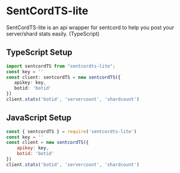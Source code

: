 # SentCordTS-lite
 SentCordTS-lite is an api wrapper for sentcord to help you post your server/shard stats easily. (TypeScript)

 ## TypeScript Setup
 ```typescript
import sentcordTS from "sentcordts-lite";
const key = ''
const client: sentcordTS = new sentcordTS({
    apikey: key,
    botid: 'botid'
})
client.stats('botid', 'servercount', 'shardcount')
```

## JavaScript Setup
```javascript
const { sentcordTS } = require('sentcordts-lite')
const key = ''
const client = new sentcordTS({
    apikey: key,
    botid: 'botid'
})
client.stats('botid', 'servercount', 'shardcount')
```